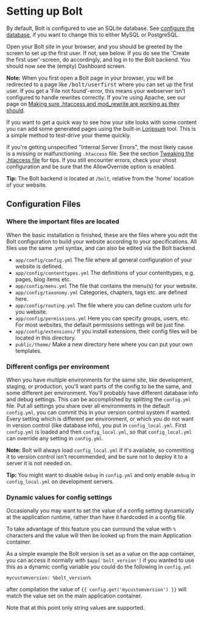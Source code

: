 Setting up Bolt
===============

By default, Bolt is configured to use an SQLite database. See [configure the database](database), 
if you want to change this to either MySQL or PostgreSQL.

Open your Bolt site in your browser, and you should be greeted by the screen to
set up the first user. If not, see below. If you do see the 'Create the first
user'-screen, do accordingly, and log in to the Bolt backend. You should now
see the (empty) Dashboard screen.

<p class="note"><strong>Note:</strong> When you first open a Bolt page in your 
browser, you will be redirected to a page like <tt>/bolt/userfirst</tt> where 
you can set up the first user. If you get a 'File not found'-error, this means 
your webserver isn't configured to handle rewrites correctly. If you're using 
Apache, see our page on <a href="/howto/making-sure-htaccess-works">Making sure 
.htaccess and mod_rewrite are working as they should</a>.</p>

If you want to get a quick way to see how your site looks with some content you
can add some generated pages using the built-in [Loripsum](http://loripsum.net) 
tool. This is a simple method to test-drive your theme quickly.

If you're getting unspecified "Internal Server Errors", the most likely cause
is a missing or malfunctioning `.htaccess` file. See the section [Tweaking the
.htaccess file](web-server-apache) for tips. If you still
encounter errors, check your vhost configuration and be sure that the
AllowOverride option is enabled.

<p class="tip"><strong>Tip:</strong> The Bolt backend is located at
<code>/bolt</code>, relative from the 'home' location of your website.</p>

Configuration Files
-------------------

### Where the important files are located

When the basic installation is finished, these are the files where you edit the 
Bolt configuration to build your website according to your specifications. 
All files use the same .yml syntax, and can also be edited via the Bolt backend.

  - `app/config/config.yml`  The file where all general configuration of your website is defined.
  - `app/config/contenttypes.yml` The definitions of your contenttypes, e.g. pages, blog items etc.
  - `app/config/menu.yml` The file that contains the menu(s) for your website.
  - `app/config/taxonomy.yml` Categories, chapters, tags etc. are defined here.
  - `app/config/routing.yml` The file where you can define custom urls for you website.
  - `app/config/permissions.yml` Here you can specify groups, users, etc. For most websites, the default permissions settings will be just fine.
  - `app/config/extensions/` If you install extensions, their config files will be located in this directory.
  - `public/theme/` Make a new directory here where you can put your own templates.

### Different configs per environment

When you have multiple environments for the same site, like development,
staging, or production, you'll want parts of the config to be the same, and
some different per environment. You'll probably have different database info
and debug settings. This can be accomplished by splitting the `config.yml`
file. Put all settings you share over all environments in the default
`config.yml`, you can commit this in your version control system if wanted.
Every setting which is different per environment, or which you do not want in
version control (like database info), you put in `config_local.yml`. First
`config.yml` is loaded and then `config_local.yml`, so  that `config_local.yml`
can override any setting in `config.yml`.

**Note:**
Bolt will always load `config_local.yml` if it's available, so committing it to
version control isn't recommended, and be sure not to deploy it to a server it
is not needed on.

<p class="tip"><strong>Tip:</strong> You might want to disable <code>debug</code> in
<code>config.yml</code> and only enable <code>debug</code> in <code>config_local.yml</code>
on development servers.</p>


### Dynamic values for config settings

Occasionally you may want to set the value of a config setting dynamically at the
application runtime, rather than have it hardcoded in a config file.

To take advantage of this feature you can surround the value with `%` characters
and the value will then be looked up from the main Application container.

As a simple example the Bolt version is set as a value on the app container,
you can access it normally with `$app['bolt_version']` if you wanted to use
this as a dynamic config variable you could do the following in `config.yml`

```
mycustomversion: %bolt_version%
```

after compilation the value of `{{ config.get('mycustomversion') }}` will match
the value set on the main application container.

Note that at this point only string values are supported.
